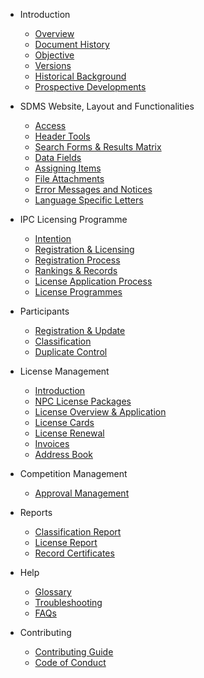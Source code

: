 - Introduction

  - [Overview](README.md)
  - [Document History](introduction/document-history.md)
  - [Objective](introduction/objective.md)
  - [Versions](introduction/versions.md)
    <!-- - [Structure](introduction/structure.md) -->
  - [Historical Background](introduction/historical-background.md)
  - [Prospective Developments](introduction/prospective-developments.md)

- SDMS Website, Layout and Functionalities

  - [Access](layout-and-functionalities/access.md)
  - [Header Tools](layout-and-functionalities/header-tools.md)
  - [Search Forms & Results Matrix](layout-and-functionalities/search.md)
  - [Data Fields](layout-and-functionalities/data-fields.md)
  - [Assigning Items](layout-and-functionalities/assigning-items.md)
  - [File Attachments](layout-and-functionalities/file-attachments.md)
  - [Error Messages and Notices](layout-and-functionalities/error-messages-and-notices.md)
  - [Language Specific Letters](layout-and-functionalities/language-specific-letters.md)

- IPC Licensing Programme

  - [Intention](ipc-licensing-programme/intention.md)
  - [Registration & Licensing](ipc-licensing-programme/registration-and-licensing.md)
  - [Registration Process](ipc-licensing-programme/registration-process.md)
  - [Rankings & Records](ipc-licensing-programme/rankings-and-records.md)
  - [License Application Process](ipc-licensing-programme/license-application-process.md)
  - [License Programmes](ipc-licensing-programme/license-programmes.md)

- Participants

  - [Registration & Update](participants/registration-and-update.md)
  - [Classification](participants/classification.md)
  - [Duplicate Control](participants/duplicate-control.md)

- License Management

  - [Introduction](license-management/introduction.md)
  - [NPC License Packages](license-management/npc-license-packages.md)
  - [License Overview & Application](license-management/license-overview-and-application.md)
  - [License Cards](license-management/license-cards.md)
  - [License Renewal](license-management/license-renewal.md)
  - [Invoices](license-management/invoices.md)
  - [Address Book](license-management/address-book.md)

- Competition Management

  - [Approval Management](competition-management/approval-management.md)

- Reports

  - [Classification Report](reports/classification-report.md)
  - [License Report](reports/license-report.md)
  - [Record Certificates](reports/record-certificates.md)

- Help
  - [Glossary](help/glossary.md)
  - [Troubleshooting](help/troubleshooting.md)
  - [FAQs](help/faqs.md)


- Contributing
  - [Contributing Guide](CONTRIBUTING.md)
  - [Code of Conduct](CODE_OF_CONDUCT.md)
